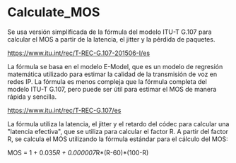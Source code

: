 # Calculate_MOS

Se usa versión simplificada de la fórmula del modelo ITU-T G.107 para calcular el MOS a partir de la latencia, el jitter y la pérdida de paquetes.

https://www.itu.int/rec/T-REC-G.107-201506-I/es

La fórmula se basa en el modelo E-Model, que es un modelo de regresión matemática utilizado para estimar la calidad de la transmisión de voz en redes IP. La fórmula es menos compleja que la fórmula completa del modelo ITU-T G.107, pero puede ser útil para estimar el MOS de manera rápida y sencilla.

https://www.itu.int/rec/T-REC-G.107/es

La fórmula utiliza la latencia, el jitter y el retardo del códec para calcular una "latencia efectiva", que se utiliza para calcular el factor R. A partir del factor R, se calcula el MOS utilizando la fórmula estándar para el cálculo del MOS:

MOS = 1 + 0.035*R + 0.000007*R*(R-60)*(100-R)

